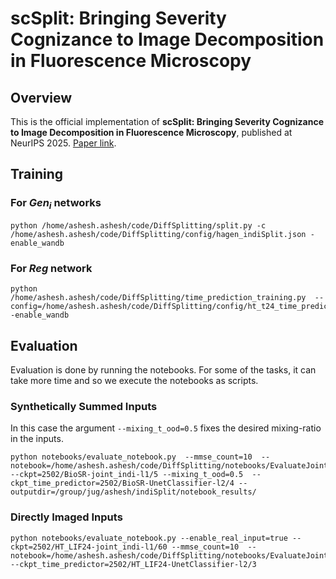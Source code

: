 # scSplit: Bringing Severity Cognizance to Image Decomposition in Fluorescence Microscopy

## Overview

This is the official implementation of **scSplit: Bringing Severity Cognizance to Image Decomposition in Fluorescence Microscopy**, published at NeurIPS 2025. [Paper link](https://arxiv.org/abs/2503.22983).

## Training
### For $Gen_i$ networks
```
python /home/ashesh.ashesh/code/DiffSplitting/split.py -c /home/ashesh.ashesh/code/DiffSplitting/config/hagen_indiSplit.json -enable_wandb
```

### For $Reg$ network
```
python /home/ashesh.ashesh/code/DiffSplitting/time_prediction_training.py  --config=/home/ashesh.ashesh/code/DiffSplitting/config/ht_t24_time_predictor.json -enable_wandb
```

## Evaluation
Evaluation is done by running the notebooks. For some of the tasks, it can take more time and so we execute the notebooks as scripts.

### Synthetically Summed Inputs

In this case the argument `--mixing_t_ood=0.5` fixes the desired mixing-ratio in the inputs.
```
python notebooks/evaluate_notebook.py  --mmse_count=10  --notebook=/home/ashesh.ashesh/code/DiffSplitting/notebooks/EvaluateJointIndi.ipynb --ckpt=2502/BioSR-joint_indi-l1/5 --mixing_t_ood=0.5  --ckpt_time_predictor=2502/BioSR-UnetClassifier-l2/4 --outputdir=/group/jug/ashesh/indiSplit/notebook_results/
```

### Directly Imaged Inputs
```
python notebooks/evaluate_notebook.py --enable_real_input=true --ckpt=2502/HT_LIF24-joint_indi-l1/60 --mmse_count=10  --notebook=/home/ashesh.ashesh/code/DiffSplitting/notebooks/EvaluateJointIndiRealInput.ipynb --ckpt_time_predictor=2502/HT_LIF24-UnetClassifier-l2/3 
```
